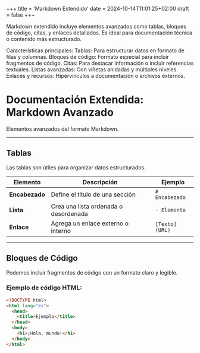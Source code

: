 +++
title = 'Markdown Extendido'
date = 2024-10-14T11:01:25+02:00
draft = false
+++

Markdown extendido incluye elementos avanzados como tablas, bloques de código, citas, y enlaces detallados. Es ideal para documentación técnica o contenido más estructurado.

Características principales:
Tablas: Para estructurar datos en formato de filas y columnas.
Bloques de código: Formato especial para incluir fragmentos de código.
Citas: Para destacar información o incluir referencias textuales.
Listas avanzadas: Con viñetas anidadas y múltiples niveles.
Enlaces y recursos: Hipervínculos a documentación o archivos externos.

# Documentación Extendida: Markdown Avanzado

Elementos avanzados del formato Markdown.

---

## **Tablas**

Las tablas son útiles para organizar datos estructurados.

| Elemento       | Descripción                           | Ejemplo        |
| -------------- | ------------------------------------- | -------------- |
| **Encabezado** | Define el título de una sección       | `# Encabezado` |
| **Lista**      | Crea una lista ordenada o desordenada | `- Elemento`   |
| **Enlace**     | Agrega un enlace externo o interno    | `[Texto](URL)` |

---

## **Bloques de Código**

Podemos incluir fragmentos de código con un formato claro y legible.

### Ejemplo de código HTML:

```html
<!DOCTYPE html>
<html lang="es">
  <head>
    <title>Ejemplo</title>
  </head>
  <body>
    <h1>¡Hola, mundo!</h1>
  </body>
</html>
```
